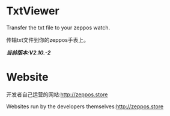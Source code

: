 # TxtViewer
Transfer the txt file to your zeppos watch.

传输txt文件到你的zeppos手表上。

***当前版本:V2.10.-2***
# Website
开发者自己运营的网站:http://zeppos.store

Websites run by the developers themselves:http://zeppos.store
